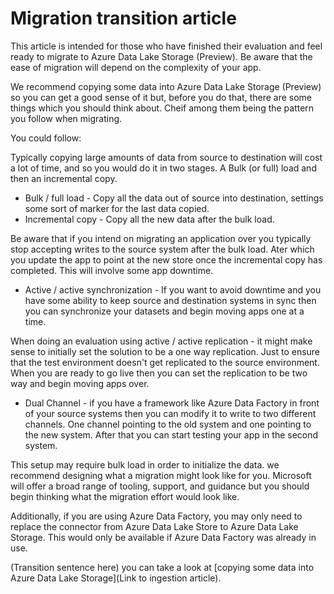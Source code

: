 # Migration transition article

This article is intended for those who have finished their evaluation and feel ready to migrate to Azure Data Lake Storage (Preview). Be aware that the ease of migration will depend on the complexity of your app.

We recommend copying some data into Azure Data Lake Storage (Preview) so you can get a good sense of it but, before you do that, there are some things which you should think about. Cheif among them being the pattern you follow when migrating.

You could follow:

Typically copying large amounts of data from source to destination will cost a lot of time, and so you would do it in two stages.
A Bulk (or full) load and then an incremental copy.

* Bulk / full load - Copy all the data out of source into destination, settings some sort of marker for the last data copied.
* Incremental copy - Copy all the new data after the bulk load.

Be aware that if you intend on migrating an application over you typically stop accepting writes to the source system after the bulk load. Ater which you update the app to point at the new store once the incremental copy has completed. This will involve some app downtime.

* Active / active synchronization - If you want to avoid downtime and you have some ability to keep source and destination systems in sync then you can synchronize your datasets and begin moving apps one at a time.

When doing an evaluation using active / active replication - it might make sense to initially set the solution to be a one way replication. Just to ensure that the test environment doesn't get replicated to the source environment. When you are ready to go live then you can set the replication to be two way and begin moving apps over.
 
* Dual Channel - if you have a framework like Azure Data Factory in front of your source systems then you can modify it to write to two different channels. One channel pointing to the old system and one pointing to the new system. After that you can start testing your app in the second system.

This setup may require bulk load in order to initialize the data. we recommend designing what a migration might look like for you. Microsoft will offer a broad range of tooling, support, and guidance but you should begin thinking what the migration effort would look like.

Additionally, if you are using Azure Data Factory, you may only need to replace the connector from Azure Data Lake Store to Azure Data Lake Storage. This would only be available if Azure Data Factory was already in use.

(Transition sentence here) you can take a look at [copying some data into Azure Data Lake Storage](Link to ingestion article).